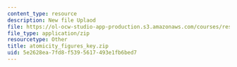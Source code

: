 ```yaml
---
content_type: resource
description: New file Uplaod
file: https://ol-ocw-studio-app-production.s3.amazonaws.com/courses/res-6-004-principles-of-computer-system-design-an-introduction-spring-2009/5e2628ea7fd8f5395617493e1fb6bed7_atomicity_figures_key.zip
file_type: application/zip
resourcetype: Other
title: atomicity_figures_key.zip
uid: 5e2628ea-7fd8-f539-5617-493e1fb6bed7
---
```

